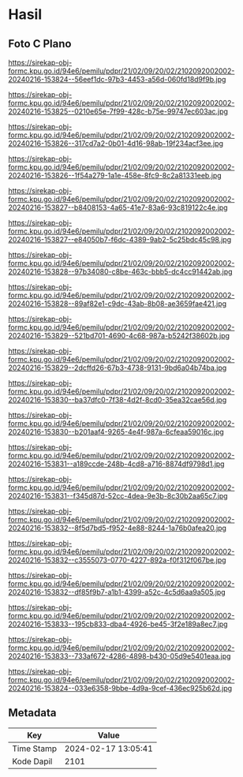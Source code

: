 # Hasil

## Foto C Plano

https://sirekap-obj-formc.kpu.go.id/94e6/pemilu/pdpr/21/02/09/20/02/2102092002002-20240216-153824--56eef1dc-97b3-4453-a56d-060fd18d9f9b.jpg

https://sirekap-obj-formc.kpu.go.id/94e6/pemilu/pdpr/21/02/09/20/02/2102092002002-20240216-153825--0210e65e-7f99-428c-b75e-99747ec603ac.jpg

https://sirekap-obj-formc.kpu.go.id/94e6/pemilu/pdpr/21/02/09/20/02/2102092002002-20240216-153826--317cd7a2-0b01-4d16-98ab-19f234acf3ee.jpg

https://sirekap-obj-formc.kpu.go.id/94e6/pemilu/pdpr/21/02/09/20/02/2102092002002-20240216-153826--1f54a279-1a1e-458e-8fc9-8c2a81331eeb.jpg

https://sirekap-obj-formc.kpu.go.id/94e6/pemilu/pdpr/21/02/09/20/02/2102092002002-20240216-153827--b8408153-4a65-41e7-83a6-93c819122c4e.jpg

https://sirekap-obj-formc.kpu.go.id/94e6/pemilu/pdpr/21/02/09/20/02/2102092002002-20240216-153827--e84050b7-f6dc-4389-9ab2-5c25bdc45c98.jpg

https://sirekap-obj-formc.kpu.go.id/94e6/pemilu/pdpr/21/02/09/20/02/2102092002002-20240216-153828--97b34080-c8be-463c-bbb5-dc4cc91442ab.jpg

https://sirekap-obj-formc.kpu.go.id/94e6/pemilu/pdpr/21/02/09/20/02/2102092002002-20240216-153828--89af82e1-c9dc-43ab-8b08-ae3659fae421.jpg

https://sirekap-obj-formc.kpu.go.id/94e6/pemilu/pdpr/21/02/09/20/02/2102092002002-20240216-153829--521bd701-4690-4c68-987a-b5242f38602b.jpg

https://sirekap-obj-formc.kpu.go.id/94e6/pemilu/pdpr/21/02/09/20/02/2102092002002-20240216-153829--2dcffd26-67b3-4738-9131-9bd6a04b74ba.jpg

https://sirekap-obj-formc.kpu.go.id/94e6/pemilu/pdpr/21/02/09/20/02/2102092002002-20240216-153830--ba37dfc0-7f38-4d2f-8cd0-35ea32cae56d.jpg

https://sirekap-obj-formc.kpu.go.id/94e6/pemilu/pdpr/21/02/09/20/02/2102092002002-20240216-153830--b201aaf4-9265-4e4f-987a-6cfeaa59016c.jpg

https://sirekap-obj-formc.kpu.go.id/94e6/pemilu/pdpr/21/02/09/20/02/2102092002002-20240216-153831--a189ccde-248b-4cd8-a716-8874df9798d1.jpg

https://sirekap-obj-formc.kpu.go.id/94e6/pemilu/pdpr/21/02/09/20/02/2102092002002-20240216-153831--f345d87d-52cc-4dea-9e3b-8c30b2aa65c7.jpg

https://sirekap-obj-formc.kpu.go.id/94e6/pemilu/pdpr/21/02/09/20/02/2102092002002-20240216-153832--8f5d7bd5-f952-4e88-8244-1a76b0afea20.jpg

https://sirekap-obj-formc.kpu.go.id/94e6/pemilu/pdpr/21/02/09/20/02/2102092002002-20240216-153832--c3555073-0770-4227-892a-f0f312f067be.jpg

https://sirekap-obj-formc.kpu.go.id/94e6/pemilu/pdpr/21/02/09/20/02/2102092002002-20240216-153832--df85f9b7-a1b1-4399-a52c-4c5d6aa9a505.jpg

https://sirekap-obj-formc.kpu.go.id/94e6/pemilu/pdpr/21/02/09/20/02/2102092002002-20240216-153833--195cb833-dba4-4926-be45-3f2e189a8ec7.jpg

https://sirekap-obj-formc.kpu.go.id/94e6/pemilu/pdpr/21/02/09/20/02/2102092002002-20240216-153833--733af672-4286-4898-b430-05d9e5401eaa.jpg

https://sirekap-obj-formc.kpu.go.id/94e6/pemilu/pdpr/21/02/09/20/02/2102092002002-20240216-153824--033e6358-9bbe-4d9a-9cef-436ec925b62d.jpg


## Metadata

| Key        | Value               |
| ---------- | ------------------- |
| Time Stamp | 2024-02-17 13:05:41 |
| Kode Dapil | 2101                |



